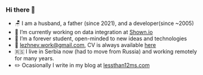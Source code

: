 ### Hi there 👋

- 🪑 I am a husband, a father (since 2021), and a developer(since ~2005)
- 🔭 I’m currently working on data integration at [Shown.io](https://shown.io)
- 🌱 I’m a forever student, open-minded to new ideas and technologies
- 📧 lezhnev.work@gmail.com, CV is always available [here](https://docs.google.com/document/d/12G9CvLCEvlNyLaWcMpG7IochnAQPfXT392drfng7wEo/edit?usp=sharing)
- 🇷🇸 I live in Serbia now (had to move from Russia) and working remotely for many years.
- ✏️ Ocasionally I write in my blog at [lessthan12ms.com](https://lessthan12ms.com)
